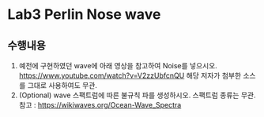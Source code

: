 # Lab3 Perlin Nose wave


## 수행내용
1. 예전에 구현하였던 wave에 아래 영상을 참고하여 Noise를 넣으시오. 
https://www.youtube.com/watch?v=V2zzUbfcnQU
해당 저자가 첨부한 소스를 그대로 사용하여도 무관.
2. (Optional)  wave 스팩트럼에 따른 불규칙 파를 생성하시오.
스팩트럼 종류는 무관.
참고 : https://wikiwaves.org/Ocean-Wave_Spectra
